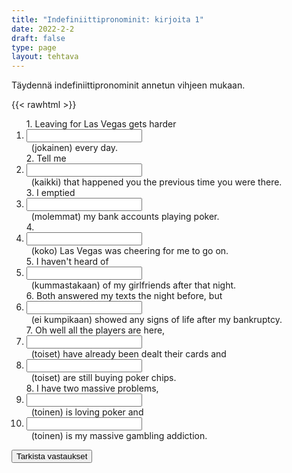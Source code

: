 ```yaml
---
title: "Indefiniittipronominit: kirjoita 1"
date: 2022-2-2
draft: false
type: page
layout: tehtava
---
```


Täydennä indefiniittipronominit annetun vihjeen mukaan.

{{< rawhtml >}}
<div class="tehtava">
<form autocomplete="off">
  <ol>
  
<section>
1. Leaving for Las Vegas gets harder&nbsp;<li><input id="q1" type="text"/><span></span></li>&nbsp; (jokainen) every day.
</section>
<section>
2. Tell me &nbsp;<li><input id="q2" type="text"/><span></span></li>&nbsp; (kaikki) that happened you the previous time you were there.
</section>
<section>
3. I emptied &nbsp;<li><input id="q3" type="text"/><span></span></li>&nbsp; (molemmat) my bank accounts playing poker.
</section>
<section>
4. &nbsp;<li><input id="q4" type="text"/><span></span></li>&nbsp; (koko) Las Vegas was cheering for me to go on.
</section>
<section>
5. I haven't heard of&nbsp;<li><input id="q5" type="text"/><span></span></li>&nbsp; (kummastakaan) of my girlfriends after that night.
</section>
<section>
6. Both answered my texts the night before, but &nbsp;<li><input id="q6" type="text"/><span></span></li>&nbsp; (ei kumpikaan) showed any signs of life after my bankruptcy.
</section>
<section>
7. Oh well all the players are here, &nbsp;<li><input id="q7" type="text"/><span></span></li>&nbsp; (toiset) have already been dealt their cards and &nbsp;<li><input id="q8" type="text"/><span></span></li>&nbsp; (toiset) are still buying poker chips.
</section>
<section>
8. I have two massive problems, &nbsp;<li><input id="q9" type="text"/><span></span></li>&nbsp; (toinen) is loving poker and &nbsp;<li><input id="q10" type="text"/><span></span></li>&nbsp; (toinen) is my massive gambling addiction.
</section></ol>
  
 <link rel="stylesheet" type="text/css" href="/css/kirjoita1.css"/>

<div id="buttonWrapper">
   <input type="submit" id="submit" value="Tarkista vastaukset" />
   </div>
</form>

</div>


<script>
var answers = {
  "q1": ["each", "every"],
  "q2": ["everything", "all"],
  "q3": ["both"],
  "q4": ["all of"],
  "q5": ["either"],
  "q6": ["neither"],
  "q7": ["some"],
  "q8": ["others"],
  "q9": ["one"],
  "q10": ["the other"],
};

function markAnswers() {
  $("input[type='text']").each(function() {
    console.log($.inArray(this.value, answers[this.id]));
    if ($.inArray(this.value.toLowerCase().trim(), answers[this.id]) === -1) {
      $(this).parent()[0].setAttribute("class", "vaarin");
    } else {
      $(this).parent()[0].setAttribute("class", "oikein");
    }
  })
}

$("form").on("submit", function(e) {
  e.preventDefault();
  markAnswers();
});

const input = document.querySelector('.tehtava input');
const span = document.querySelector('.tehtava span');

document.querySelectorAll("input").forEach(elem => elem.addEventListener('input', function (event) {
    span.innerHTML = this.value.replace(/\s/g, '&nbsp;');
    this.style.width = span.offsetWidth + 'px';
}));

</script>
</rawhtml>